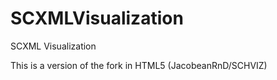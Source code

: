 # SCXMLVisualization
SCXML Visualization

This is a version of the fork in HTML5 (JacobeanRnD/SCHVIZ)
